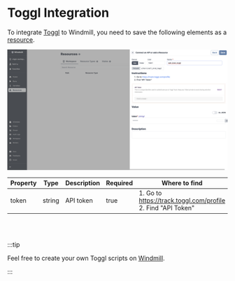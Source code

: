# Toggl Integration

To integrate [Toggl](https://toggl.com/) to Windmill, you need to save the following elements as a [resource](../core_concepts/3_resources_and_types/index.mdx).

![Add Toggl Resource](../assets/integrations/add-toggl.png)

| Property | Type   | Description | Required | Where to find                                                |
| -------- | ------ | ----------- | -------- | ------------------------------------------------------------ |
| token    | string | API token   | true     | 1. Go to https://track.toggl.com/profile 2. Find "API Token" |

<br/><br/>

:::tip

Feel free to create your own Toggl scripts on [Windmill](../getting_started/00_how_to_use_windmill/index.mdx).

:::
